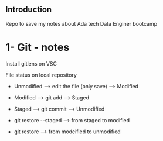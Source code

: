 ## Introduction

Repo to save my notes about Ada tech Data Enginer bootcamp

# 1- Git  - notes

Install gitlens on VSC

File status on local repository

- Unmodified --> edit the file (only save) --> Modified
- Modified   --> git add                   --> Staged
- Staged     --> git commit                --> Unmodified

- git restore --staged <file name>   -->   from staged to modified
- git restore <file name>            --> from modeified to unmodified